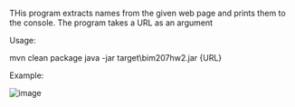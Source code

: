 THis program extracts names from the given web page and prints them to the console.
The program takes a URL as an argument

Usage:

mvn clean package
java -jar target\bim207hw2.jar {URL}

Example:	

![image](https://user-images.githubusercontent.com/53413144/159441225-d4dc0c8b-488b-4d16-8f16-f6361d98293d.png)
